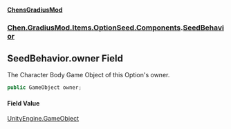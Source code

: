 
#### [ChensGradiusMod](index 'index')

### [Chen.GradiusMod.Items.OptionSeed.Components](DLK6_XagJC8yDTIwBWv4gg 'Chen.GradiusMod.Items.OptionSeed.Components').[SeedBehavior](DzDEYY3b5XN15kC+ypLh7A 'Chen.GradiusMod.Items.OptionSeed.Components.SeedBehavior')

## SeedBehavior.owner Field
The Character Body Game Object of this Option's owner.  
```csharp
public GameObject owner;
```

#### Field Value
[UnityEngine.GameObject](https://docs.microsoft.com/en-us/dotnet/api/UnityEngine.GameObject 'UnityEngine.GameObject')
